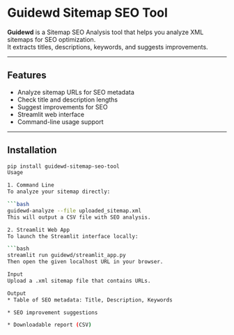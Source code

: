 # Guidewd Sitemap SEO Tool

**Guidewd** is a Sitemap SEO Analysis tool that helps you analyze XML sitemaps for SEO optimization.  
It extracts titles, descriptions, keywords, and suggests improvements.

---

## Features

- Analyze sitemap URLs for SEO metadata
- Check title and description lengths
- Suggest improvements for SEO
- Streamlit web interface
- Command-line usage support

---

## Installation

```bash
pip install guidewd-sitemap-seo-tool
Usage

1. Command Line
To analyze your sitemap directly:

```bash
guidewd-analyze --file uploaded_sitemap.xml
This will output a CSV file with SEO analysis.

2. Streamlit Web App
To launch the Streamlit interface locally:

```bash
streamlit run guidewd/streamlit_app.py
Then open the given localhost URL in your browser.

Input
Upload a .xml sitemap file that contains URLs.

Output
* Table of SEO metadata: Title, Description, Keywords

* SEO improvement suggestions

* Downloadable report (CSV)